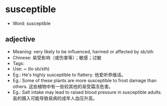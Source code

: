 # susceptible

- Word: susceptible

## adjective

- Meaning: very likely to be influenced, harmed or affected by sb/sth
- Chinese: 易受影响（或伤害等）；敏感；过敏
- Tags: 
- Use: ~ (to sb/sth)
- Eg.: He's highly susceptible to flattery. 他爱听恭维话。
- Eg.: Some of these plants are more susceptible to frost damage than others. 这些植物中有一些较其他的易受霜冻危害。
- Eg.: Salt intake may lead to raised blood pressure in susceptible adults. 盐的摄入可能导致易病的成年人血压升高。

